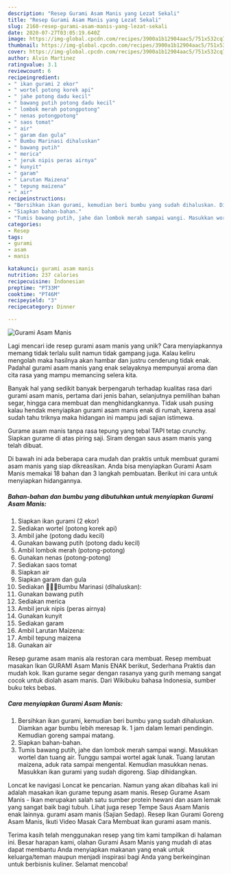 ```yaml
---
description: "Resep Gurami Asam Manis yang Lezat Sekali"
title: "Resep Gurami Asam Manis yang Lezat Sekali"
slug: 2160-resep-gurami-asam-manis-yang-lezat-sekali
date: 2020-07-27T03:05:19.640Z
image: https://img-global.cpcdn.com/recipes/3900a1b12904aac5/751x532cq70/gurami-asam-manis-foto-resep-utama.jpg
thumbnail: https://img-global.cpcdn.com/recipes/3900a1b12904aac5/751x532cq70/gurami-asam-manis-foto-resep-utama.jpg
cover: https://img-global.cpcdn.com/recipes/3900a1b12904aac5/751x532cq70/gurami-asam-manis-foto-resep-utama.jpg
author: Alvin Martinez
ratingvalue: 3.1
reviewcount: 6
recipeingredient:
- " ikan gurami 2 ekor"
- " wortel potong korek api"
- " jahe potong dadu kecil"
- " bawang putih potong dadu kecil"
- " lombok merah potongpotong"
- " nenas potongpotong"
- " saos tomat"
- " air"
- " garam dan gula"
- " Bumbu Marinasi dihaluskan"
- " bawang putih"
- " merica"
- " jeruk nipis peras airnya"
- " kunyit"
- " garam"
- " Larutan Maizena"
- " tepung maizena"
- " air"
recipeinstructions:
- "Bersihkan ikan gurami, kemudian beri bumbu yang sudah dihaluskan. Diamkan agar bumbu lebih meresap lk. 1 jam dalam lemari pendingin. Kemudian goreng sampai matang."
- "Siapkan bahan-bahan."
- "Tumis bawang putih, jahe dan lombok merah sampai wangi. Masukkan wortel dan tuang air. Tunggu sampai wortel agak lunak. Tuang larutan maizena, aduk rata sampai mengental. Kemudian masukkan nenas. Masukkan ikan gurami yang sudah digoreng. Siap dihidangkan."
categories:
- Resep
tags:
- gurami
- asam
- manis

katakunci: gurami asam manis 
nutrition: 237 calories
recipecuisine: Indonesian
preptime: "PT33M"
cooktime: "PT46M"
recipeyield: "3"
recipecategory: Dinner

---
```



![Gurami Asam Manis](https://img-global.cpcdn.com/recipes/3900a1b12904aac5/751x532cq70/gurami-asam-manis-foto-resep-utama.jpg)

Lagi mencari ide resep gurami asam manis yang unik? Cara menyiapkannya memang tidak terlalu sulit namun tidak gampang juga. Kalau keliru mengolah maka hasilnya akan hambar dan justru cenderung tidak enak. Padahal gurami asam manis yang enak selayaknya mempunyai aroma dan cita rasa yang mampu memancing selera kita.

Banyak hal yang sedikit banyak berpengaruh terhadap kualitas rasa dari gurami asam manis, pertama dari jenis bahan, selanjutnya pemilihan bahan segar, hingga cara membuat dan menghidangkannya. Tidak usah pusing kalau hendak menyiapkan gurami asam manis enak di rumah, karena asal sudah tahu triknya maka hidangan ini mampu jadi sajian istimewa.

Gurame asam manis tanpa rasa tepung yang tebal TAPI tetap crunchy. Siapkan gurame di atas piring saji. Siram dengan saus asam manis yang telah dibuat.


Di bawah ini ada beberapa cara mudah dan praktis untuk membuat gurami asam manis yang siap dikreasikan. Anda bisa menyiapkan Gurami Asam Manis memakai 18 bahan dan 3 langkah pembuatan. Berikut ini cara untuk menyiapkan hidangannya.

<!--inarticleads1-->

##### Bahan-bahan dan bumbu yang dibutuhkan untuk menyiapkan Gurami Asam Manis:

1. Siapkan  ikan gurami (2 ekor)
1. Sediakan  wortel (potong korek api)
1. Ambil  jahe (potong dadu kecil)
1. Gunakan  bawang putih (potong dadu kecil)
1. Ambil  lombok merah (potong-potong)
1. Gunakan  nenas (potong-potong)
1. Sediakan  saos tomat
1. Siapkan  air
1. Siapkan  garam dan gula
1. Sediakan  👩🏼‍🍳Bumbu Marinasi (dihaluskan):
1. Gunakan  bawang putih
1. Sediakan  merica
1. Ambil  jeruk nipis (peras airnya)
1. Gunakan  kunyit
1. Sediakan  garam
1. Ambil  Larutan Maizena:
1. Ambil  tepung maizena
1. Gunakan  air


Resep gurame asam manis ala restoran cara membuat. Resep membuat masakan Ikan GURAMI Asam Manis ENAK berikut, Sederhana Praktis dan mudah kok. Ikan gurame segar dengan rasanya yang gurih memang sangat cocok untuk diolah asam manis. Dari Wikibuku bahasa Indonesia, sumber buku teks bebas. 

<!--inarticleads2-->

##### Cara menyiapkan Gurami Asam Manis:

1. Bersihkan ikan gurami, kemudian beri bumbu yang sudah dihaluskan. Diamkan agar bumbu lebih meresap lk. 1 jam dalam lemari pendingin. Kemudian goreng sampai matang.
1. Siapkan bahan-bahan.
1. Tumis bawang putih, jahe dan lombok merah sampai wangi. Masukkan wortel dan tuang air. Tunggu sampai wortel agak lunak. Tuang larutan maizena, aduk rata sampai mengental. Kemudian masukkan nenas. Masukkan ikan gurami yang sudah digoreng. Siap dihidangkan.


Loncat ke navigasi Loncat ke pencarian. Namun yang akan dibahas kali ini adalah masakan ikan gurame tepung asam manis. Resep Gurame Asam Manis - Ikan merupakan salah satu sumber protein hewani dan asam lemak yang sangat baik bagi tubuh. Lihat juga resep Tempe Saus Asam Manis enak lainnya. gurami asam manis (Sajian Sedap). Resep Ikan Gurami Goreng Asam Manis, Ikuti Video Masak Cara Membuat ikan gurami asam manis. 

Terima kasih telah menggunakan resep yang tim kami tampilkan di halaman ini. Besar harapan kami, olahan Gurami Asam Manis yang mudah di atas dapat membantu Anda menyiapkan makanan yang enak untuk keluarga/teman maupun menjadi inspirasi bagi Anda yang berkeinginan untuk berbisnis kuliner. Selamat mencoba!

